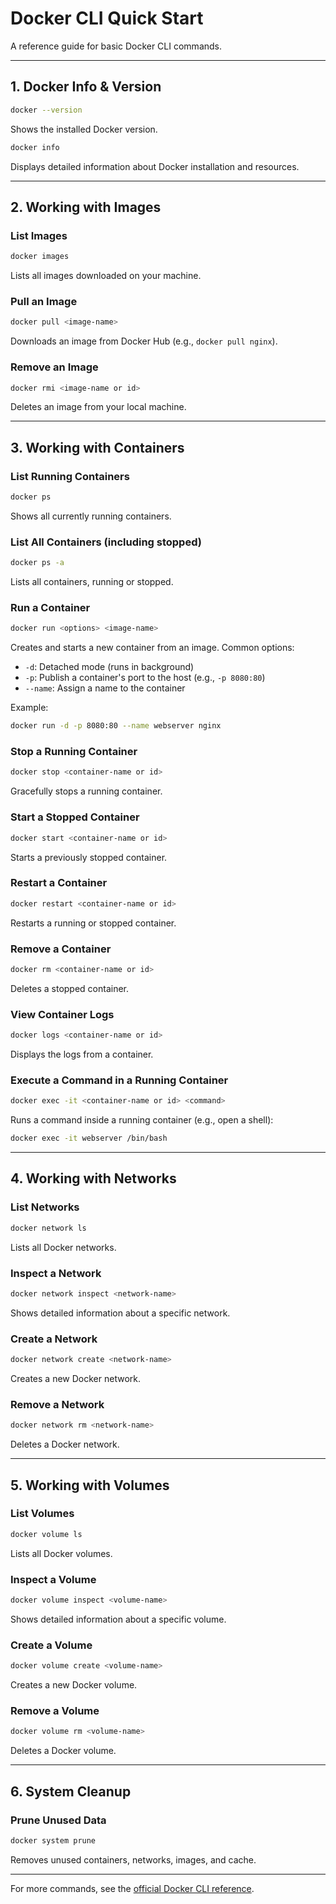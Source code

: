 # Docker CLI Quick Start

A reference guide for basic Docker CLI commands.

---

## 1. Docker Info & Version

```sh
docker --version
```
Shows the installed Docker version.

```sh
docker info
```
Displays detailed information about Docker installation and resources.

---

## 2. Working with Images

### List Images

```sh
docker images
```
Lists all images downloaded on your machine.

### Pull an Image

```sh
docker pull <image-name>
```
Downloads an image from Docker Hub (e.g., `docker pull nginx`).

### Remove an Image

```sh
docker rmi <image-name or id>
```
Deletes an image from your local machine.

---

## 3. Working with Containers

### List Running Containers

```sh
docker ps
```
Shows all currently running containers.

### List All Containers (including stopped)

```sh
docker ps -a
```
Lists all containers, running or stopped.

### Run a Container

```sh
docker run <options> <image-name>
```
Creates and starts a new container from an image. Common options:
- `-d`: Detached mode (runs in background)
- `-p`: Publish a container's port to the host (e.g., `-p 8080:80`)
- `--name`: Assign a name to the container

Example:
```sh
docker run -d -p 8080:80 --name webserver nginx
```

### Stop a Running Container

```sh
docker stop <container-name or id>
```
Gracefully stops a running container.

### Start a Stopped Container

```sh
docker start <container-name or id>
```
Starts a previously stopped container.

### Restart a Container

```sh
docker restart <container-name or id>
```
Restarts a running or stopped container.

### Remove a Container

```sh
docker rm <container-name or id>
```
Deletes a stopped container.

### View Container Logs

```sh
docker logs <container-name or id>
```
Displays the logs from a container.

### Execute a Command in a Running Container

```sh
docker exec -it <container-name or id> <command>
```
Runs a command inside a running container (e.g., open a shell):

```sh
docker exec -it webserver /bin/bash
```

---

## 4. Working with Networks

### List Networks

```sh
docker network ls
```
Lists all Docker networks.

### Inspect a Network

```sh
docker network inspect <network-name>
```
Shows detailed information about a specific network.

### Create a Network

```sh
docker network create <network-name>
```
Creates a new Docker network.

### Remove a Network

```sh
docker network rm <network-name>
```
Deletes a Docker network.

---

## 5. Working with Volumes

### List Volumes

```sh
docker volume ls
```
Lists all Docker volumes.

### Inspect a Volume

```sh
docker volume inspect <volume-name>
```
Shows detailed information about a specific volume.

### Create a Volume

```sh
docker volume create <volume-name>
```
Creates a new Docker volume.

### Remove a Volume

```sh
docker volume rm <volume-name>
```
Deletes a Docker volume.

---

## 6. System Cleanup

### Prune Unused Data

```sh
docker system prune
```
Removes unused containers, networks, images, and cache.

---

For more commands, see the [official Docker CLI reference](https://docs.docker.com/engine/reference/commandline/docker/).

